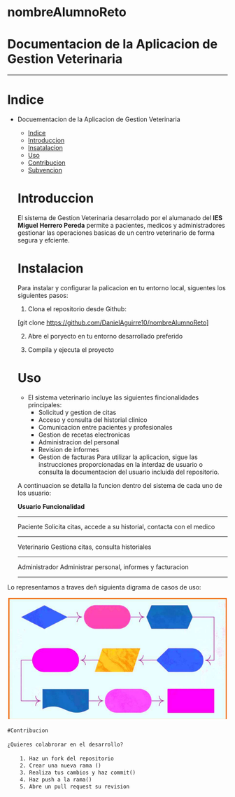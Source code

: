 # nombreAlumnoReto
# Documentacion de la Aplicacion de Gestion Veterinaria
______________________________________________________

# Indice 
+ Docuementacion de la Aplicacion de Gestion Veterinaria
    - [Indice](/README.md)
    - [Introduccion](/README.md)
    - [Insatalacion](/README.md)
    - [Uso](/README.md)
     - [Contribucion](/README.md)
    - [Subvencion](/README.md)

    # Introduccion
    El sistema de Gestion Veterinaria desarrolado por el alumanado del **IES Miguel Herrero Pereda** permite a pacientes, medicos y administradores gestionar las operaciones basicas de un centro veterinario de forma segura y efciente.

    # Instalacion 
    Para instalar y configurar la palicacion en tu entorno local, siguentes los siguientes pasos:

    1. Clona el repositorio desde Github:

    [git clone https://github.com/DanielAguirre10/nombreAlumnoReto]

    2. Abre el poryecto en tu entorno desarrollado preferido

    3. Compila y ejecuta el proyecto

    # Uso
    + El sistema veterinario incluye las siguientes fincionalidades principales:
        - Solicitud y gestion de citas
        - Acceso y consulta del historial clinico
        - Comunicacion entre pacientes y profesionales
        - Gestion de recetas electronicas 
        - Administracion del personal 
        - Revision de informes
        - Gestion de facturas
    Para utilizar la aplicacion, sigue las instrucciones proporcionadas en la interdaz de usuario o consulta la documentacion del usuario incluida del repositorio.

    A continuacion se detalla la funcion dentro del sistema de cada uno de los usuario:

    **Usuario**         **Funcionalidad**
    _____________________________________________________________________
   
    Paciente            Solicita citas, accede a su historial, contacta 
                        con el medico
    _____________________________________________________________________

    Veterinario         Gestiona citas, consulta historiales

    ______________________________________________________________________

    Administrador       Administrar personal, informes y facturacion

    ______________________________________________________________________

Lo representamos a traves deñ siguienta digrama de casos de uso:

![alt text](image.png)

    #Contribucion

    ¿Quieres colabrorar en el desarrollo?

        1. Haz un fork del repositorio     
        2. Crear una nueva rama ()
        3. Realiza tus cambios y haz commit()
        4. Haz push a la rama()
        5. Abre un pull request su revision